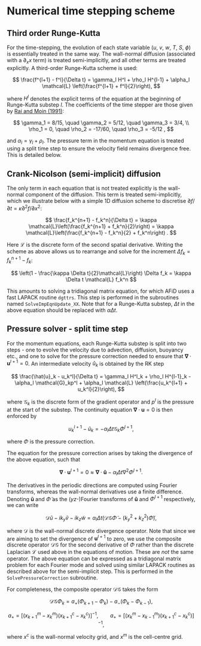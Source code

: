# Numerical time stepping scheme

## Third order Runge-Kutta
For the time-stepping, the evolution of each state variable ($u$, $v$, $w$, $T$, $S$, $\phi$) is essentially treated in the same way.
The wall-normal diffusion (associated with a $\partial_xx$ term) is treated semi-implicitly, and all other terms are treated explicitly.
A third-order Runge-Kutta scheme is used:

$$
\frac{f^{l+1} - f^l}{\Delta t} = \gamma_l H^l + \rho_l H^{l-1} + \alpha_l \mathcal{L} \left(\frac{f^{l+1} + f^l}{2}\right),
$$

where $H^l$ denotes the explicit terms of the equation at the beginning of Runge-Kutta substep $l$.
The coefficients of the time stepper are those given by [Rai and Moin (1991)](https://doi.org/10.1016/0021-9991(91)90264-L):

$$
\gamma_1 = 8/15, \quad \gamma_2 = 5/12, \quad \gamma_3 = 3/4, \\
\rho_1 = 0, \quad \rho_2 = -17/60, \quad \rho_3 = -5/12 ,
$$

and $\alpha_l = \gamma_l + \rho_l$.
The pressure term in the momentum equation is treated using a split time step to ensure the velocity field remains divergence free.
This is detailed below.

## Crank-Nicolson (semi-implicit) diffusion
The only term in each equation that is not treated explicitly is the wall-normal component of the diffusion.
This term is treated semi-implicitly, which we illustrate below with a simple 1D diffusion scheme to discretise $\partial f/\partial t = \kappa \partial^2 f/\partial x^2$:

$$
\frac{f_k^{n+1} - f_k^n}{\Delta t} = \kappa \mathcal{L}\left(\frac{f_k^{n+1} + f_k^n}{2}\right) = \kappa \mathcal{L}\left(\frac{f_k^{n+1} - f_k^n}{2} + f_k^n\right) .
$$

Here $\mathcal{L}$ is the discrete form of the second spatial derivative.
Writing the scheme as above allows us to rearrange and solve for the increment $\Delta f_k = f_k^{n+1} - f_k$:

$$
\left(1 - \frac{\kappa \Delta t}{2}\mathcal{L}\right) \Delta f_k = \kappa \Delta t \mathcal{L} f_k^n
$$

This amounts to solving a tridiagonal matrix equation, for which AFiD uses a fast LAPACK routine `dgttrs`.
This step is performed in the subroutines named `SolveImpEqnUpdate_XX`.
Note that for a Runge-Kutta substep, $\Delta t$ in the above equation should be replaced with $\alpha \Delta t$.

## Pressure solver - split time step
For the momentum equations, each Runge-Kutta substep is split into two steps - one to evolve the velocity due to advection, diffusion, buoyancy etc., and one to solve for the pressure correction needed to ensure that $\boldsymbol{\nabla} \cdot \boldsymbol{u}^{l+1} = 0$.
An intermediate velocity $\hat{u}_k$ is obtained by the RK step

$$
\frac{\hat{u}_k - u_k^l}{\Delta t} = \gamma_l H^l_k + \rho_l H^{l-1}_k - \alpha_l \mathcal{G}_kp^l + \alpha_l \mathcal{L} \left(\frac{u_k^{l+1} + u_k^l}{2}\right),
$$

where $\mathcal{G}_k$ is the discrete form of the gradient operator and $p^l$ is the pressure at the start of the substep.
The continuity equation $\boldsymbol{\nabla}\cdot\boldsymbol{u}=0$ is then enforced by

$$
u_k^{l+1} - \hat{u}_k = -\alpha_l \Delta t \mathcal{G}_k \Phi^{l+1} ,
$$

where $\Phi$ is the pressure correction.

The equation for the pressure correction arises by taking the divergence of the above equation, such that

$$
\boldsymbol{\nabla}\cdot\boldsymbol{u}^{l+1} = 0 \approx \boldsymbol{\nabla}\cdot\boldsymbol{\hat{u}} - \alpha_l \Delta t \nabla^2 \Phi^{l+1} .
$$

The derivatives in the periodic directions are computed using Fourier transforms, whereas the wall-normal derivatives use a finite difference.
Denoting $\boldsymbol{\tilde{u}}$ and $\tilde{\Phi}$ as the ($yz$-)Fourier transforms of $\boldsymbol{\hat{u}}$ and $\Phi^{l+1}$ respectively, we can write

$$
\mathcal{D}\tilde{u} - ik_y \tilde{v} - ik_z\tilde{w} = \alpha_l \Delta t\left( \mathcal{DG}\tilde{\Phi} - (k_y^2 + k_z^2)\tilde{\Phi}\right) ,
$$

where $\mathcal{D}$ is the wall-normal discrete divergence operator.
Note that since we are aiming to set the divergence of $\boldsymbol{u}^{l+1}$ to zero, we use the composite discrete operator $\mathcal{DG}$ for the second derivative of $\Phi$ rather than the discrete Laplacian $\mathcal{L}$ used above in the equations of motion.
These are *not* the same operator.
The above equation can be expressed as a tridiagonal matrix problem for each Fourier mode and solved using similar LAPACK routines as described above for the semi-implicit step.
This is performed in the `SolvePressureCorrection` subroutine.

For completeness, the composite operator $\mathcal{DG}$ takes the form

$$
\mathcal{DG}\Phi_k = a_+ (\Phi_{k+1} - \Phi_k) - a_- (\Phi_k - \Phi_{k-1}) ,
$$

$$
a_+ = [(x^m_{k+1} - x^m_k)(x^c_{k+1} - x^c_k)]^{-1}, \qquad
a_+ = [(x^m_k - x^m_{k-1})(x^c_{k+1} - x^c_k)]^{-1},
$$

where $x^c$ is the wall-normal velocity grid, and $x^m$ is the cell-centre grid.
